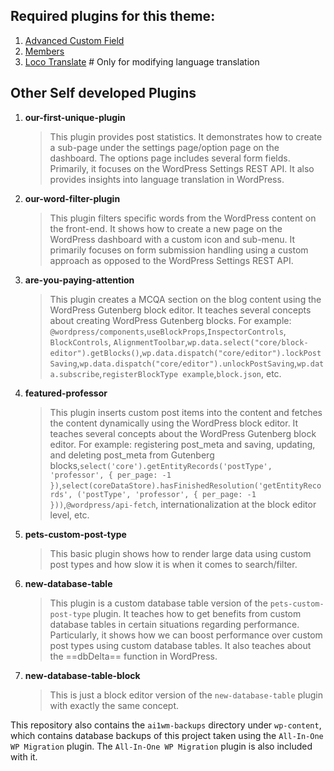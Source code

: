 ## Required plugins for this theme:
1. [Advanced Custom Field](https://wordpress.org/plugins/advanced-custom-fields/)
1. [Members](https://wordpress.org/plugins/members/)
1. [Loco Translate](https://wordpress.org/plugins/loco-translate/) # Only for modifying language translation 

## Other Self developed Plugins
1. **our-first-unique-plugin** 
    > This plugin provides post statistics. It demonstrates how to create a sub-page under the settings page/option page on the dashboard. The options page includes several form fields. Primarily, it focuses on the WordPress Settings REST API. It also provides insights into language translation in WordPress.
2. **our-word-filter-plugin**
    > This plugin filters specific words from the WordPress content on the front-end. It shows how to create a new page on the WordPress dashboard with a custom icon and sub-menu. It primarily focuses on form submission handling using a custom approach as opposed to the WordPress Settings REST API.  
3. **are-you-paying-attention**
    > This plugin creates a MCQA section on the blog content using the WordPress Gutenberg block editor. It teaches several concepts about creating WordPress Gutenberg blocks. For example: `@wordpress/components`,`useBlockProps`,`InspectorControls`, `BlockControls`, `AlignmentToolbar`,`wp.data.select("core/block-editor").getBlocks()`,`wp.data.dispatch("core/editor").lockPostSaving`,`wp.data.dispatch("core/editor").unlockPostSaving`,`wp.data.subscribe`,`registerBlockType example`,`block.json`, etc.
4. **featured-professor** 
    > This plugin inserts custom post items into the content and fetches the content dynamically using the WordPress block editor. It teaches several concepts about the WordPress Gutenberg block editor. For example: registering post_meta and saving, updating, and deleting post_meta from Gutenberg blocks,`select('core').getEntityRecords('postType', 'professor', { per_page: -1 })`,`select(coreDataStore).hasFinishedResolution('getEntityRecords', ('postType', 'professor', { per_page: -1 }))`,`@wordpress/api-fetch`, internationalization at the block editor level, etc.
5. **pets-custom-post-type**
    > This basic plugin shows how to render large data using custom post types and how slow it is when it comes to search/filter.
6. **new-database-table** 
    > This plugin is a custom database table version of the `pets-custom-post-type` plugin. It teaches how to get benefits from custom database tables in certain situations regarding performance. Particularly, it shows how we can boost performance over custom post types using custom database tables. It also teaches about the ==dbDelta== function in WordPress.
7. **new-database-table-block** 
    > This is just a block editor version of the `new-database-table` plugin with exactly the same concept.

This repository also contains the `ai1wm-backups` directory under `wp-content`, which contains database backups of this project taken using the `All-In-One WP Migration` plugin. The `All-In-One WP Migration` plugin is also included with it.

